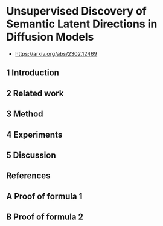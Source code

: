 # Unsupervised Discovery of Semantic Latent Directions in Diffusion Models

- https://arxiv.org/abs/2302.12469

## 1 Introduction

## 2 Related work

## 3 Method

## 4 Experiments

## 5 Discussion

## References

## A Proof of formula 1

## B Proof of formula 2